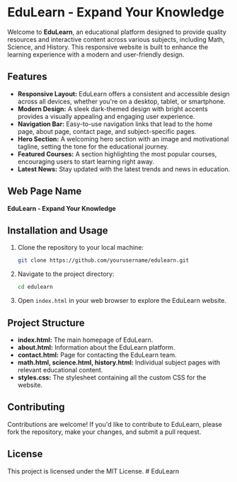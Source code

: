 # EduLearn - Expand Your Knowledge

Welcome to **EduLearn**, an educational platform designed to provide quality resources and interactive content across various subjects, including Math, Science, and History. This responsive website is built to enhance the learning experience with a modern and user-friendly design.

## Features

- **Responsive Layout:** EduLearn offers a consistent and accessible design across all devices, whether you're on a desktop, tablet, or smartphone.
- **Modern Design:** A sleek dark-themed design with bright accents provides a visually appealing and engaging user experience.
- **Navigation Bar:** Easy-to-use navigation links that lead to the home page, about page, contact page, and subject-specific pages.
- **Hero Section:** A welcoming hero section with an image and motivational tagline, setting the tone for the educational journey.
- **Featured Courses:** A section highlighting the most popular courses, encouraging users to start learning right away.
- **Latest News:** Stay updated with the latest trends and news in education.

## Web Page Name

**EduLearn - Expand Your Knowledge**

## Installation and Usage

1. Clone the repository to your local machine:
    ```bash
    git clone https://github.com/yourusername/edulearn.git
    ```
2. Navigate to the project directory:
    ```bash
    cd edulearn
    ```
3. Open `index.html` in your web browser to explore the EduLearn website.

## Project Structure

- **index.html:** The main homepage of EduLearn.
- **about.html:** Information about the EduLearn platform.
- **contact.html:** Page for contacting the EduLearn team.
- **math.html, science.html, history.html:** Individual subject pages with relevant educational content.
- **styles.css:** The stylesheet containing all the custom CSS for the website.

## Contributing

Contributions are welcome! If you'd like to contribute to EduLearn, please fork the repository, make your changes, and submit a pull request.

## License

This project is licensed under the MIT License.
#   E d u L e a r n  
 